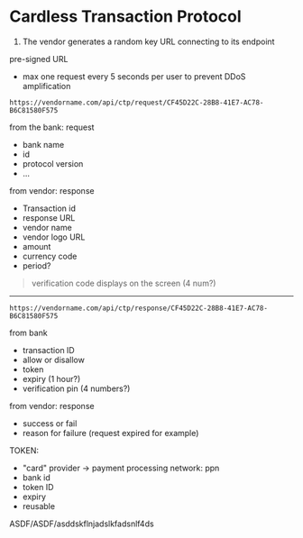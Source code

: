 # Cardless Transaction Protocol

1. The vendor generates a random key URL connecting to its endpoint


pre-signed URL

- max one request every 5 seconds per user to prevent DDoS amplification

```url
https://vendorname.com/api/ctp/request/CF45D22C-28B8-41E7-AC78-B6C81580F575
```

from the bank: request
- bank name
- id
- protocol version
- ...

from vendor: response

- Transaction id
- response URL
- vendor name
- vendor logo URL
- amount
- currency code
- period?

> verification code displays on the screen (4 num?)

---

```
https://vendorname.com/api/ctp/response/CF45D22C-28B8-41E7-AC78-B6C81580F575
```

from bank

- transaction ID
- allow or disallow
- token
- expiry (1 hour?)
- verification pin (4 numbers?)

from vendor: response

- success or fail
- reason for failure (request expired for example)



TOKEN:

- "card" provider -> payment processing network: ppn
- bank id
- token ID
- expiry
- reusable

ASDF/ASDF/asddskflnjadslkfadsnlf4ds